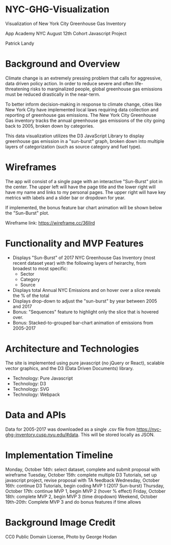 # NYC-GHG-Visualization

Visualization of New York City Greenhouse Gas Inventory

App Academy NYC August 12th Cohort Javascript Project 

Patrick Landy

# Background and Overview

Climate change is an extremely pressing problem that calls for aggressive, data driven policy action. In order to reduce severe and often life-threatening risks to marginalized people, global greenhouse gas emissions must be reduced drastically in the near-term.

To better inform decision-making in response to climate change, cities like New York City have implemented local laws requiring data collection and reporting of greenhouse gas emissions.  The New York City Greenhouse Gas inventory tracks the annual greenhouse gas emissions of the city going back to 2005, broken down by categories.

This data visualization utilizes the D3 JavaScript Library to display greenhouse gas emission in a "sun-burst" graph, broken down into multiple layers of categorization (such as source category and fuel type).

# Wireframes

The app will consist of a single page with an interactive "Sun-Burst" plot in the center. The upper left will have the page title and the lower right will have my name and links to my personal pages. The upper right will have key metrics with labels and a slider bar or dropdown for year.

If implemented, the bonus feature bar chart animation will be shown below the "Sun-Burst" plot.

Wireframe link: https://wireframe.cc/36Ilrd


# Functionality and MVP Features

* Displays "Sun-Burst" of 2017 NYC Greenhouse Gas Inventory (most recent dataset year) with the following layers of heirarchy, from broadest to most specific:
  * Sector
  * Category
  * Source
* Displays total Annual NYC Emissions and on hover over a slice reveals the % of the total 
* Displays drop-down to adjust the "sun-burst" by year between 2005 and 2017
* Bonus: "Sequences" feature to highlight only the slice that is hovered over.
* Bonus: Stacked-to-grouped bar-chart animation of emissions from 2005-2017 


# Architecture and Technologies

The site is implemented using pure javascript (no jQuery or React), scalable vector graphics, and the D3 (Data Driven Documents) library.

* Technology: Pure Javascript
* Technology: D3
* Technology: SVG
* Technology: Webpack

# Data and APIs

Data for 2005-2017 was downloaded as a single .csv file from https://nyc-ghg-inventory.cusp.nyu.edu/#data. This will be stored locally as JSON.

# Implementation Timeline

Monday, October 14th: select dataset, complete and submit proposal with wireframe
Tuesday, October 15th: complete multiple D3 Tutorials, set up javascript project, revise proposal with TA feedback
Wednesday, October 16th: continue D3 Tutorials, begin coding MVP 1 (2017 Sun-burst)
Thursday, October 17th: continue MVP 1, begin MVP 2 (hover % effect)
Friday, October 18th: complete MVP 2, begin MVP 3 (time dropdown)
Weekend, October 19th-20th: Complete MVP 3 and do bonus features if time allows

# Background Image Credit

CC0 Public Domain License, Photo by George Hodan